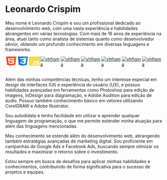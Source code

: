 # Leonardo Crispim

Meu nome é Leonardo Crispim e sou um profissional dedicado ao desenvolvimento web, com uma vasta experiência e habilidades abrangentes em várias tecnologias. Com mais de 16 anos de experiência na área, atuei tanto como analista de sistemas quanto como desenvolvedor sênior, obtendo um profundo conhecimento em diversas linguagens e frameworks.

<div style="display: flex;">
  <a target="_blank" rel="noopener noreferrer nofollow" href="https://raw.githubusercontent.com/devicons/devicon/master/icons/html5/html5-original.svg"><img align="center" alt="vhTML" height="30" width="40" src="https://raw.githubusercontent.com/devicons/devicon/master/icons/html5/html5-original.svg" style="max-width: 100%;"></a>
  <a target="_blank" rel="noopener noreferrer nofollow" href="https://raw.githubusercontent.com/devicons/devicon/master/icons/css3/css3-original.svg"><img align="center" alt="vhjs" height="30" width="40" src="https://raw.githubusercontent.com/devicons/devicon/master/icons/css3/css3-original.svg" style="max-width: 100%;"></a>
  <a target="_blank" rel="noopener noreferrer nofollow" href="https://raw.githubusercontent.com/devicons/devicon/master/icons/javascript/javascript-plain.svg"><img align="center" alt="vhs" height="30" width="40" src="https://raw.githubusercontent.com/devicons/devicon/master/icons/javascript/javascript-plain.svg" style="max-width: 100%;"></a>
  <a target="_blank" rel="noopener noreferrer nofollow" href="https://camo.githubusercontent.com/75037fbcbfc00a4f9f80f9fa2310969febb820bc56d376d04195836d3a522163/68747470733a2f2f69636f6e67722e616d2f64657669636f6e2f747970657363726970742d6f726967696e616c2e7376673f73697a653d363826636f6c6f723d63757272656e74436f6c6f72"><img align="center" alt="vhfigma" height="35" width="40" src="https://camo.githubusercontent.com/75037fbcbfc00a4f9f80f9fa2310969febb820bc56d376d04195836d3a522163/68747470733a2f2f69636f6e67722e616d2f64657669636f6e2f747970657363726970742d6f726967696e616c2e7376673f73697a653d363826636f6c6f723d63757272656e74436f6c6f72" data-canonical-src="https://icongr.am/devicon/typescript-original.svg?size=68&amp;color=currentColor" style="max-width: 100%;"></a>
  <a target="_blank" rel="noopener noreferrer nofollow" href="https://camo.githubusercontent.com/ea194ca48832c16c04fd5a2eb5754b7ad01874fe4c8308589bbfc383b2964a58/68747470733a2f2f69636f6e67722e616d2f64657669636f6e2f6a6176612d6f726967696e616c2e7376673f73697a653d31323826636f6c6f723d63757272656e74436f6c6f72"><img align="center" alt="vhfigma" height="35" width="40" src="https://camo.githubusercontent.com/ea194ca48832c16c04fd5a2eb5754b7ad01874fe4c8308589bbfc383b2964a58/68747470733a2f2f69636f6e67722e616d2f64657669636f6e2f6a6176612d6f726967696e616c2e7376673f73697a653d31323826636f6c6f723d63757272656e74436f6c6f72" data-canonical-src="https://icongr.am/devicon/java-original.svg?size=128&amp;color=currentColor" style="max-width: 100%;"></a>
  <a target="_blank" rel="noopener noreferrer nofollow" href="https://camo.githubusercontent.com/57f8942b96e2c787b577363ba06a15b224add68a7c5655f1f0dbee28780dd2f8/68747470733a2f2f69636f6e67722e616d2f64657669636f6e2f72656163742d6f726967696e616c2d776f72646d61726b2e7376673f73697a653d353726636f6c6f723d63757272656e74436f6c6f72"><img align="center" alt="vhfigma" height="35" width="45" src="https://camo.githubusercontent.com/57f8942b96e2c787b577363ba06a15b224add68a7c5655f1f0dbee28780dd2f8/68747470733a2f2f69636f6e67722e616d2f64657669636f6e2f72656163742d6f726967696e616c2d776f72646d61726b2e7376673f73697a653d353726636f6c6f723d63757272656e74436f6c6f72" data-canonical-src="https://icongr.am/devicon/react-original-wordmark.svg?size=57&amp;color=currentColor" style="max-width: 100%;"></a>
  <a target="_blank" rel="noopener noreferrer nofollow" href="https://camo.githubusercontent.com/ca92f9552307ed4ffaa44e4e64516ebef12ca71139bce7674cddf056772fa9d0/68747470733a2f2f69636f6e67722e616d2f64657669636f6e2f6e6f64656a732d6f726967696e616c2d776f72646d61726b2e7376673f73697a653d31323826636f6c6f723d63757272656e74436f6c6f72"><img align="center" alt="vhfigma" height="50" width="55" src="https://camo.githubusercontent.com/ca92f9552307ed4ffaa44e4e64516ebef12ca71139bce7674cddf056772fa9d0/68747470733a2f2f69636f6e67722e616d2f64657669636f6e2f6e6f64656a732d6f726967696e616c2d776f72646d61726b2e7376673f73697a653d31323826636f6c6f723d63757272656e74436f6c6f72" data-canonical-src="https://icongr.am/devicon/nodejs-original-wordmark.svg?size=128&amp;color=currentColor" style="max-width: 100%;"></a>
  <a target="_blank" rel="noopener noreferrer nofollow" href="https://camo.githubusercontent.com/d63c49ef02f0a1cd24e8aec634ae29e2d8d4caf0639f41ee5adaaa952e5b24dd/68747470733a2f2f69636f6e67722e616d2f64657669636f6e2f706f737467726573716c2d6f726967696e616c2e7376673f73697a653d31323826636f6c6f723d63757272656e74436f6c6f72"><img align="center" alt="vhfigma" height="35" width="40" src="https://camo.githubusercontent.com/d63c49ef02f0a1cd24e8aec634ae29e2d8d4caf0639f41ee5adaaa952e5b24dd/68747470733a2f2f69636f6e67722e616d2f64657669636f6e2f706f737467726573716c2d6f726967696e616c2e7376673f73697a653d31323826636f6c6f723d63757272656e74436f6c6f72" data-canonical-src="https://icongr.am/devicon/postgresql-original.svg?size=128&amp;color=currentColor" style="max-width: 100%;"></a>
  <a target="_blank" rel="noopener noreferrer nofollow" href="https://camo.githubusercontent.com/799503599b0e9be9004151a293e5ff746e1859c406586bfe3a0bd6b4bb889373/68747470733a2f2f69636f6e67722e616d2f64657669636f6e2f6d6f6e676f64622d6f726967696e616c2d776f72646d61726b2e7376673f73697a653d31323826636f6c6f723d63757272656e74436f6c6f72"><img align="center" alt="vhfigma" height="35" width="40" src="https://camo.githubusercontent.com/799503599b0e9be9004151a293e5ff746e1859c406586bfe3a0bd6b4bb889373/68747470733a2f2f69636f6e67722e616d2f64657669636f6e2f6d6f6e676f64622d6f726967696e616c2d776f72646d61726b2e7376673f73697a653d31323826636f6c6f723d63757272656e74436f6c6f72" data-canonical-src="https://icongr.am/devicon/mongodb-original-wordmark.svg?size=128&amp;color=currentColor" style="max-width: 100%;"></a>
 
</div>

<br />

Além das minhas competências técnicas, tenho um interesse especial em design de interfaces (UI) e experiência do usuário (UX), e possuo habilidades avançadas em ferramentas como Photoshop para edição de imagens, InDesign para diagramação, e Adobe Audition para edição de áudio. Possuo também conhecimento básico em vetores utilizando CorelDRAW e Adobe Illustrator.

Sou autodidata e tenho facilidade em utilizar e aprender qualquer linguagem de programação, o que me permite estender minha atuação para além das linguagens mencionadas.

Meu conhecimento se estende além do desenvolvimento web, abrangendo também estratégias avançadas de marketing digital. Sou proficiente em campanhas de Google Ads e Facebook Ads, buscando sempre otimizar os resultados e maximizar o retorno sobre o investimento.

Estou sempre em busca de desafios para aplicar minhas habilidades e conhecimentos, contribuindo de forma significativa para o sucesso de projetos e equipes.
